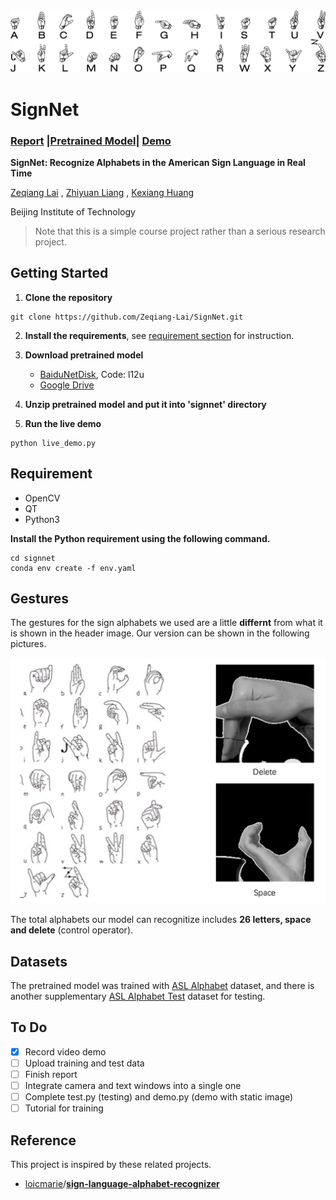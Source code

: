<img src='imgs/header.png'/>

# SignNet

### [Report](report/report.pdf) |[Pretrained Model](https://drive.google.com/file/d/1NWdutIu9o8DqLA8tXTNbyiF5rw1IQK5X/view)| [Demo]()

**SignNet: Recognize Alphabets in the American Sign Language in Real Time**

[Zeqiang Lai](https://github.com/Zeqiang-Lai) , [Zhiyuan Liang](https://github.com/zhiyuan0112) , [Kexiang Huang](https://github.com/YellCanFly)

Beijing Institute of Technology

> Note that this is a simple course project rather than a serious research project.

## Getting Started

1. **Clone the repository**

```shell
git clone https://github.com/Zeqiang-Lai/SignNet.git
```

2. **Install the requirements**, see [requirement section](#requirement) for instruction.

3. **Download pretrained model**
   - [BaiduNetDisk](https://pan.baidu.com/s/1tjQI-qaErX0y8Cr7uKxIYw), Code:  l12u
   - [Google Drive](https://drive.google.com/file/d/1NWdutIu9o8DqLA8tXTNbyiF5rw1IQK5X/view)
4. **Unzip pretrained model and put it into 'signnet' directory**
5. **Run the live demo**

```shell
python live_demo.py
```

## Requirement

- OpenCV
- QT
- Python3

**Install the Python requirement using the following command.**

```shell
cd signnet
conda env create -f env.yaml
```

## Gestures

The gestures for the sign alphabets we used are a little **differnt** from what it is shown in the header image. Our version can be shown in the following pictures.

![alphabets](imgs/alphabets.png)

The total alphabets our model can recognitize includes **26 letters, space and delete** (control operator).

## Datasets

The pretrained model was trained with [ASL Alphabet](https://www.kaggle.com/grassknoted/asl-alphabet) dataset, and there is another supplementary  [ASL Alphabet Test](https://www.kaggle.com/danrasband/asl-alphabet-test/home) dataset for testing.

## To Do

- [x] Record video demo
- [ ] Upload training and test data
- [ ] Finish report
- [ ] Integrate camera and text windows into a single one
- [ ] Complete test.py (testing) and demo.py (demo with static image)
- [ ] Tutorial for training

## Reference

This project is inspired by these related projects.

- [loicmarie](https://github.com/loicmarie)/**[sign-language-alphabet-recognizer](https://github.com/loicmarie/sign-language-alphabet-recognizer)**

